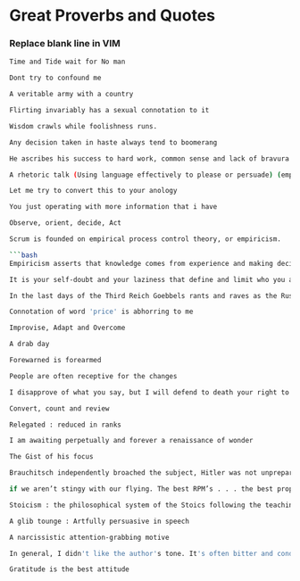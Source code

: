 # Great Proverbs and Quotes

### Replace blank line in VIM

```bash
Time and Tide wait for No man
```

```bash
Dont try to confound me
```

```bash
A veritable army with a country
```

```bash
Flirting invariably has a sexual connotation to it
```

```bash
Wisdom crawls while foolishness runs. 
```

```bash
Any decision taken in haste always tend to boomerang
```

```bash
He ascribes his success to hard work, common sense and lack of bravura
```

```bash
A rhetoric talk (Using language effectively to please or persuade) (empty talk)
```

```bash
Let me try to convert this to your anology
```

```bash
You just operating with more information that i have
```

```bash
Observe, orient, decide, Act
```

```bash
Scrum is founded on empirical process control theory, or empiricism. 

```bash
Empiricism asserts that knowledge comes from experience and making decisions based on what is known
```

```bash
It is your self-doubt and your laziness that define and limit who you are
```

```bash
In the last days of the Third Reich Goebbels rants and raves as the Russians come closer
```

```bash
Connotation of word 'price' is abhorring to me
```

```bash
Improvise, Adapt and Overcome
```

```bash
A drab day
```

```bash
Forewarned is forearmed
```

```bash
People are often receptive for the changes
```

```bash
I disapprove of what you say, but I will defend to death your right to say it
```

```bash
Convert, count and review
```

```bash
Relegated : reduced in ranks
```

```bash
I am awaiting perpetually and forever a renaissance of wonder
```

```bash
The Gist of his focus
```

```bash
Brauchitsch independently broached the subject, Hitler was not unprepared.
```

```bash
if we aren’t stingy with our flying. The best RPM’s . . . the best prop settings . . . the properly chosen altitude . . . all those are necessary for us to accomplish the mission
```

```bash
Stoicism : the philosophical system of the Stoics following the teachings of the ancient Greek philosopher Zeno. An indifference to pleasure or pain
```

```bash
A glib tounge : Artfully persuasive in speech
```

```bash
A narcissistic attention-grabbing motive
```

```bash
In general, I didn't like the author's tone. It's often bitter and condescending
```

```bash
Gratitude is the best attitude
```